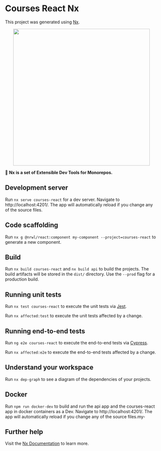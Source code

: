 # Courses React Nx

This project was generated using [Nx](https://nx.dev).

<p align="center"><img src="https://raw.githubusercontent.com/nrwl/nx/master/nx-logo.png" width="450"></p>

🔎 **Nx is a set of Extensible Dev Tools for Monorepos.**

## Development server

Run `nx serve courses-react` for a dev server. Navigate to http://localhost:4201/. The app will automatically reload if you change any of the source files.

## Code scaffolding

Run `nx g @nrwl/react:component my-component --project=courses-react` to generate a new component.

## Build

Run `nx build courses-react` and `nx build api` to build the projects. The build artifacts will be stored in the `dist/` directory. Use the `--prod` flag for a production build.

## Running unit tests

Run `nx test courses-react` to execute the unit tests via [Jest](https://jestjs.io).

Run `nx affected:test` to execute the unit tests affected by a change.

## Running end-to-end tests

Run `ng e2e courses-react` to execute the end-to-end tests via [Cypress](https://www.cypress.io).

Run `nx affected:e2e` to execute the end-to-end tests affected by a change.

## Understand your workspace

Run `nx dep-graph` to see a diagram of the dependencies of your projects.

## Docker

Run `npm run docker-dev` to build and run the api app and the courses-react app in docker containers as a Dev. Navigate to http://localhost:4201/. The app will automatically reload if you change any of the source files.my-

## Further help

Visit the [Nx Documentation](https://nx.dev) to learn more.
